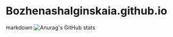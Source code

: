 # Bozhenashalginskaia.github.io

markdown
![Anurag's GitHub stats](https://github-readme-stats.vercel.app/api?username=anuraghazra&show_icons=true&theme=radical)
